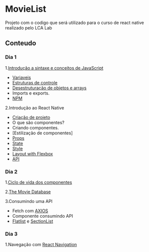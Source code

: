 # MovieList
Projeto com o codigo que será utilizado para o curso de react native realizado pelo LCA Lab
## Conteudo
### Dia 1
1.[Introdução a sintaxe e conceitos de JavaScript](https://developer.mozilla.org/pt-BR/docs/Aprender/Getting_started_with_the_web/JavaScript_basico)
 * [Variaveis](https://developer.mozilla.org/en-US/docs/Web/JavaScript/Reference#Declarations)
 * [Estruturas de controle](https://developer.mozilla.org/en-US/docs/Web/JavaScript/Reference#Control_flow)
 * [Desestruturação de objetos e arrays](https://developer.mozilla.org/pt-BR/docs/Web/JavaScript/Reference/Operators/Atribuicao_via_desestruturacao)
 * Imports e exports.
 * [NPM](https://www.npmjs.com/)
 
2.Introdução ao React Native
 * [Criação de projeto](https://facebook.github.io/react-native/docs/getting-started.html)
 * O que são componentes?
 * Criando componentes.
 * [Estilização de componentes]
 * [Props](https://facebook.github.io/react-native/docs/props)
 * [State](https://facebook.github.io/react-native/docs/state)
 * [Style](https://facebook.github.io/react-native/docs/style)
 * [Layout with Flexbox](https://facebook.github.io/react-native/docs/flexbox)
 * [API](https://facebook.github.io/react-native/docs/components-and-apis.html)
 

### Dia 2
1.[Ciclo de vida dos componentes](https://reactjs.org/docs/react-component.html)

2.[The Movie Database](https://www.themoviedb.org/documentation/api?language=pt-BR)

3.Consumindo uma API
 * Fetch com [AXIOS](https://github.com/axios/axios)
 * Componente consumindo API
 * [Flatlist](https://facebook.github.io/react-native/docs/flatlist.html) e [SectionList](https://facebook.github.io/react-native/docs/sectionlist.html)
 
### Dia 3
1.Navegação com [React Navigation](https://reactnavigation.org/)
